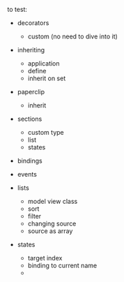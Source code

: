 to test:

- decorators
  - custom (no need to dive into it)

- inheriting
  - application
  - define
  - inherit on set


- paperclip
  - inherit

- sections
  - custom type
  - list
  - states
- bindings
- events
- lists
  - model view class
  - sort
  - filter
  - changing source
  - source as array
- states
  - target index
  - binding to current name
  - 